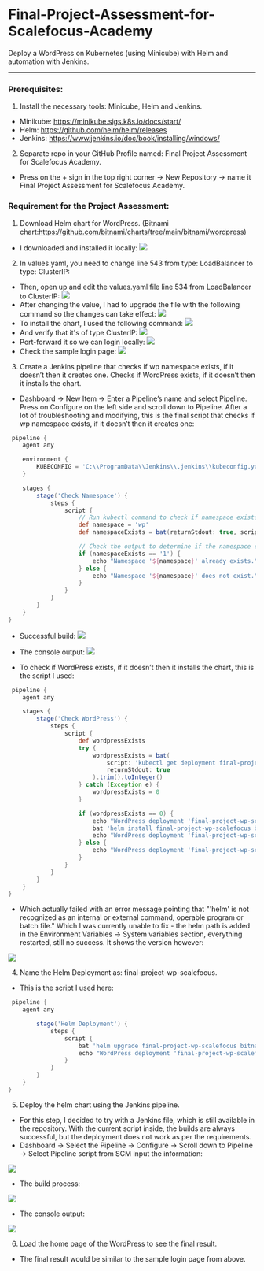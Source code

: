 # Final-Project-Assessment-for-Scalefocus-Academy
Deploy a WordPress on Kubernetes (using Minicube) with Helm and
automation with Jenkins.

---

### Prerequisites:
1. Install the necessary tools: Minicube, Helm and Jenkins.
- Minikube: https://minikube.sigs.k8s.io/docs/start/
- Helm: https://github.com/helm/helm/releases
- Jenkins: https://www.jenkins.io/doc/book/installing/windows/

2. Separate repo in your GitHub Profile named: Final Project Assessment for Scalefocus Academy.
- Press on the + sign in the top right corner -> New Repository -> name it Final Project Assessment for Scalefocus Academy.

### Requirement for the Project Assessment:
1. Download Helm chart for WordPress. (Bitnami chart:https://github.com/bitnami/charts/tree/main/bitnami/wordpress)
- I downloaded and installed it locally:
![](images/wordpressdownloaded.PNG)
2. In values.yaml, you need to change line 543 from type: LoadBalancer to type: ClusterIP:
- Then, open up and edit the values.yaml file line 534 from LoadBalancer to ClusterIP:
![](images/clusterip.PNG)
- After changing the value, I had to upgrade the file with the following command so the changes can take effect:
![](images/upgradehelm.PNG)
- To install the chart, I used the following command:
![](images/installwpchart.PNG)
- And verify that it's of type ClusterIP:
![](images/clusteripservice.PNG)
- Port-forward it so we can login locally:
![](images/portforward.PNG)
- Check the sample login page:
![](images/localhostsamplepage.PNG)
3. Create a Jenkins pipeline that checks if wp namespace exists, if it doesn’t then it creates one.
   Checks if WordPress exists, if it doesn’t then it installs the chart.
- Dashboard -> New Item -> Enter a Pipeline’s name and select Pipeline. Press on Configure on the left side and scroll down to Pipeline. After a lot of troubleshooting and modifying, this is the final script that checks if wp namespace exists, if it doesn’t then it creates one:
```groovy
 pipeline {
    agent any

    environment {
        KUBECONFIG = 'C:\\ProgramData\\Jenkins\\.jenkins\\kubeconfig.yaml'
    }

    stages {
        stage('Check Namespace') {
            steps {
                script {
                    // Run kubectl command to check if namespace exists
                    def namespace = 'wp'
                    def namespaceExists = bat(returnStdout: true, script: "kubectl get namespace ${namespace} --kubeconfig=\"%KUBECONFIG%\" 2^>nul | find /c \"${namespace}\"").trim()

                    // Check the output to determine if the namespace exists
                    if (namespaceExists == '1') {
                        echo "Namespace '${namespace}' already exists."
                    } else {
                        echo "Namespace '${namespace}' does not exist."
                    }
                }
            }
        }
    }
}
```
- Successful build:
![](images/pipelinesucces.PNG)
- The console output:
![](images/successoutput.PNG)

- To check if WordPress exists, if it doesn’t then it installs the chart, this is the script I used:
```groovy
 pipeline {
    agent any

    stages {
        stage('Check WordPress') {
            steps {
                script {
                    def wordpressExists
                    try {
                        wordpressExists = bat(
                            script: 'kubectl get deployment final-project-wp-scalefocus --kubeconfig="C:\\ProgramData\\Jenkins\\.jenkins\\kubeconfig.yaml" --namespace wp 2>nul | find /c "final-project-wp-scalefocus"',
                            returnStdout: true
                        ).trim().toInteger()
                    } catch (Exception e) {
                        wordpressExists = 0
                    }

                    if (wordpressExists == 0) {
                        echo "WordPress deployment 'final-project-wp-scalefocus' does not exist. Installing the chart..."
                        bat 'helm install final-project-wp-scalefocus bitnami/wordpress --kubeconfig="C:\\ProgramData\\Jenkins\\.jenkins\\kubeconfig.yaml" --namespace wp'
                        echo "WordPress deployment 'final-project-wp-scalefocus' installed."
                    } else {
                        echo "WordPress deployment 'final-project-wp-scalefocus' already exists."
                    }
                }
            }
        }
    }
}
```
- Which actually failed with an error message pointing that "'helm' is not recognized as an internal or external command, operable program or batch file." Which I was currently unable to fix - the helm path is added in the Environment Variables -> System variables section, everything restarted, still no success. It shows the version however:

![](images/helmversion.PNG)

4. Name the Helm Deployment as: final-project-wp-scalefocus.
- This is the script I used here:
```groovy
 pipeline {
    agent any

        stage('Helm Deployment') {
            steps {
                script {
                    bat 'helm upgrade final-project-wp-scalefocus bitnami/wordpress --kubeconfig="C:\\ProgramData\\Jenkins\\.jenkins\\kubeconfig.yaml" --namespace wp'
                    echo "WordPress deployment 'final-project-wp-scalefocus' upgraded."
                }
            }
        }
    }
}
```
5. Deploy the helm chart using the Jenkins pipeline.
- For this step, I decided to try with a Jenkins file, which is still available in the repository. With the current script inside, the builds are always successful, but the deployment does not work as per the requirements.
- Dashboard -> Select the Pipeline -> Configure -> Scroll down to Pipeline -> Select Pipeline script from SCM input the information:

![](images/pipelinefromSCM.PNG)

- The build process:

![](images/buildssuccess.PNG)

- The console output:

![](images/endofprocess.PNG)

6. Load the home page of the WordPress to see the final result.
- The final result would be similar to the sample login page from above.
